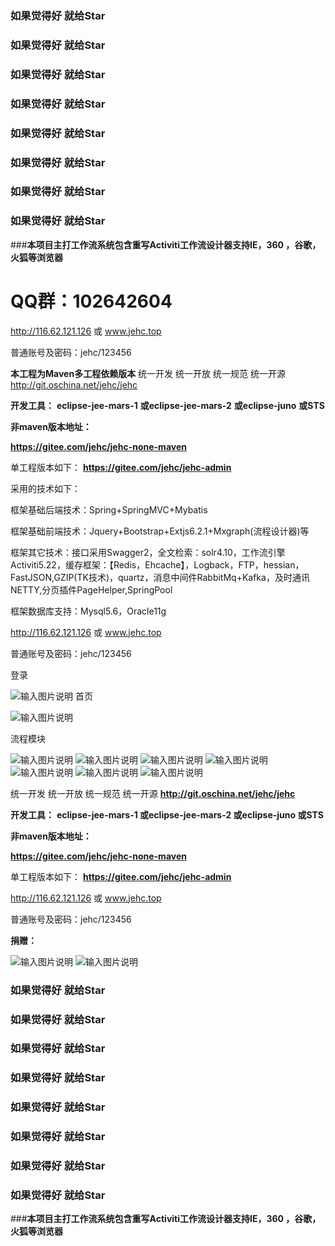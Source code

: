 ###  **如果觉得好 就给Star** 


###  **如果觉得好 就给Star** 


###  **如果觉得好 就给Star** 


 

### **如果觉得好 就给Star**
 

###  **如果觉得好 就给Star** 


###  **如果觉得好 就给Star**
 

###  **如果觉得好 就给Star** 


###  **如果觉得好 就给Star** 

###**本项目主打工作流系统包含重写Activiti工作流设计器支持IE，360 ，谷歌，火狐等浏览器** 
#  **QQ群：102642604** 


http://116.62.121.126
或
www.jehc.top

普通账号及密码：jehc/123456


**本工程为Maven多工程依赖版本** 
统一开发 统一开放 统一规范 统一开源
http://git.oschina.net/jehc/jehc


 **开发工具：** 
 **eclipse-jee-mars-1** 
 **或eclipse-jee-mars-2** 
 **或eclipse-juno** 
 **或STS** 


 **非maven版本地址：** 

 **https://gitee.com/jehc/jehc-none-maven** 

单工程版本如下：
 **https://gitee.com/jehc/jehc-admin** 


采用的技术如下：

框架基础后端技术：Spring+SpringMVC+Mybatis

框架基础前端技术：Jquery+Bootstrap+Extjs6.2.1+Mxgraph(流程设计器)等

框架其它技术：接口采用Swagger2，全文检索：solr4.10，工作流引擎Activiti5.22，缓存框架：【Redis，Ehcache】，Logback，FTP，hessian，FastJSON,GZIP(TK技术)，quartz，消息中间件RabbitMq+Kafka，及时通讯NETTY,分页插件PageHelper,SpringPool

框架数据库支持：Mysql5.6，Oracle11g



http://116.62.121.126
或
www.jehc.top

普通账号及密码：jehc/123456



登录

![输入图片说明](https://gitee.com/uploads/images/2018/0624/083105_ff67c145_1341290.png "登录页面.png")
首页

![输入图片说明](https://gitee.com/uploads/images/2018/0624/083133_c76f44f1_1341290.png "首页.png")

流程模块

![输入图片说明](https://gitee.com/uploads/images/2018/0606/131743_ff1615aa_1341290.png "在线设计.png")
![输入图片说明](https://gitee.com/uploads/images/2018/0624/083202_528f2cf5_1341290.png "排他网关.png")
![输入图片说明](https://gitee.com/uploads/images/2018/0624/083211_a0f64d88_1341290.png "事件子流程.png")
![输入图片说明](https://gitee.com/uploads/images/2018/0624/083224_42f2ba9d_1341290.png "调用子流程案例.png")
![输入图片说明](https://gitee.com/uploads/images/2018/0624/083232_3391981c_1341290.png "销售流程.png")
![输入图片说明](https://gitee.com/uploads/images/2018/0624/083240_c03a06cf_1341290.png "泳道设计.png")
![输入图片说明](https://gitee.com/uploads/images/2018/0606/131811_d71dfc95_1341290.png "流程中心.png")


统一开发 统一开放 统一规范 统一开源
 **http://git.oschina.net/jehc/jehc** 


 **开发工具：** 
 **eclipse-jee-mars-1
或eclipse-jee-mars-2
或eclipse-juno
或STS** 

 **非maven版本地址：** 

 **https://gitee.com/jehc/jehc-none-maven** 

 
单工程版本如下：
 **https://gitee.com/jehc/jehc-admin** 


http://116.62.121.126
或
www.jehc.top

普通账号及密码：jehc/123456

 **捐赠：** 

![输入图片说明](https://gitee.com/uploads/images/2018/0607/151148_2ecb3136_1341290.jpeg "微信.jpg")
![输入图片说明](https://gitee.com/uploads/images/2018/0607/151155_ddbbd81d_1341290.jpeg "支付宝.jpg")


###  **如果觉得好 就给Star** 


###  **如果觉得好 就给Star** 


###  **如果觉得好 就给Star** 


 

### **如果觉得好 就给Star**
 

###  **如果觉得好 就给Star** 


###  **如果觉得好 就给Star**
 

###  **如果觉得好 就给Star** 


###  **如果觉得好 就给Star** 

###**本项目主打工作流系统包含重写Activiti工作流设计器支持IE，360 ，谷歌，火狐等浏览器** 